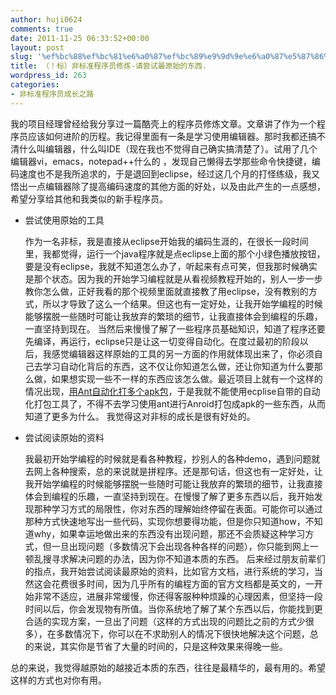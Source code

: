 ```yaml
---
author: huji0624
comments: true
date: 2011-11-25 06:33:52+00:00
layout: post
slug: '%ef%bc%88%ef%bc%81%e6%a0%87%ef%bc%89%e9%9d%9e%e6%a0%87%e5%87%86%e7%a8%8b%e5%ba%8f%e5%91%98%e4%bf%ae%e7%82%bc-%e8%af%b7%e5%b0%9d%e8%af%95%e6%9c%80%e5%8e%9f%e5%a7%8b%e7%9a%84%e4%b8%9c%e8%a5%bf'
title: （！标）非标准程序员修炼-请尝试最原始的东西.
wordpress_id: 263
categories:
- 非标准程序员成长之路
---
```


   我的项目经理曾经给我分享过一篇酷壳上的程序员修炼文章。文章讲了作为一个程序员应该如何进阶的历程。我记得里面有一条是学习使用编辑器。那时我都还搞不清什么叫编辑器，什么叫IDE（现在我也不觉得自己确实搞清楚了）。试用了几个编辑器vi，emacs，notepad++什么的 ，发现自己懒得去学那些命令快捷键，编码速度也不是我所追求的，于是退回到eclipse，经过这几个月的打怪练级，我又悟出一点编辑器除了提高编码速度的其他方面的好处，以及由此产生的一点感想，希望分享给其他和我类似的新手程序员。

	
* 尝试使用原始的工具

    作为一名非标，我是直接从eclipse开始我的编码生涯的，在很长一段时间里，我都觉得，运行一个java程序就是点eclipse上面的那个小绿色播放按钮，要是没有eclipse，我就不知道怎么办了，听起来有点可笑，但我那时候确实是那个状态。因为我的开始学习编程就是从看视频教程开始的，别人一步一步教你怎么做，正好我看的那个视频里面就直接教了用eclipse，没有教别的方式，所以才导致了这么一个结果。但这也有一定好处，让我开始学编程的时候能够摆脱一些随时可能让我放弃的繁琐的细节，让我直接体会到编程的乐趣，一直坚持到现在。
    当然后来慢慢了解了一些程序员基础知识，知道了程序还要先编译，再运行，eclipse只是让这一切变得自动化。在度过最初的阶段以后，我感觉编辑器这样原始的工具的另一方面的作用就体现出来了，你必须自己去学习自动化背后的东西，这不仅让你知道怎么做，还让你知道为什么要那么做，如果想实现一些不一样的东西应该怎么做。最近项目上就有一个这样的情况出现，[用Ant自动化打多个apk包](http://www.whoslab.me/blog/?p=262)，于是我就不能使用ecplise自带的自动化打包工具了，不得不去学习使用ant进行Anroid打包成apk的一些东西，从而知道了更多为什么。
我觉得这对非标的成长是很有好处的。

	
* 尝试阅读原始的资料

    我最初开始学编程的时候就是看各种教程，抄别人的各种demo，遇到问题就去网上各种搜索，总的来说就是拼程序。还是那句话，但这也有一定好处，让我开始学编程的时候能够摆脱一些随时可能让我放弃的繁琐的细节，让我直接体会到编程的乐趣，一直坚持到现在。在慢慢了解了更多东西以后，我开始发现那种学习方式的局限性，你对东西的理解始终停留在表面。可能你可以通过那种方式快速地写出一些代码，实现你想要得功能，但是你只知道how，不知道why，如果幸运地做出来的东西没有出现问题，那还不会质疑这种学习方式，但一旦出现问题（多数情况下会出现各种各样的问题），你只能到网上一顿乱搜寻求解决问题的办法，因为你不知道本质的东西。
    后来经过朋友前辈们的指点，我开始尝试阅读最原始的资料，比如官方文档，进行系统的学习，当然这会花费很多时间，因为几乎所有的编程方面的官方文档都是英文的，一开始非常不适应，进展非常缓慢，你还得客服种种烦躁的心理因素，但坚持一段时间以后，你会发现物有所值。当你系统地了解了某个东西以后，你能找到更合适的实现方案，一旦出了问题（这样的方式出现的问题比之前的方式少很多），在多数情况下，你可以在不求助别人的情况下很快地解决这个问题，总的来说，其实你是节省了大量的时间的，只是这种效果来得晚一些。

总的来说，我觉得越原始的越接近本质的东西，往往是最精华的，最有用的。希望这样的方式也对你有用。
